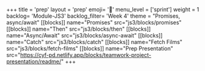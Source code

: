 +++
title = 'prep'
layout = 'prep'
emoji= '📝'
menu_level = ['sprint']
weight = 1
backlog= 'Module-JS3'
backlog_filter= 'Week 4'
theme = "Promises, async/await"
[[blocks]]
name="Promises"
src="js3/blocks/promises"
[[blocks]]
name="Then"
src="js3/blocks/then"
[[blocks]]
name="Async/Await"
src="js3/blocks/async-await"
[[blocks]]
name="Catch"
src="js3/blocks/catch"
[[blocks]]
name="Fetch Films"
src="js3/blocks/fetch-films"
[[blocks]]
name="Prep Presentation"
src="https://cyf-pd.netlify.app/blocks/teamwork-project-presentation/readme/"
+++
